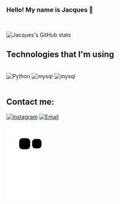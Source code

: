 ### Hello! My name is Jacques 👋
<br/> 

![Jacques's GitHub stats](https://github-readme-stats.vercel.app/api?username=Jacques-Drumond&theme=dracula&show_icons=true)

## Technologies that I'm using 
<div style="display: inline_block"><br/>
    <img align="center" alt="Python" src="https://img.shields.io/badge/Python-14354C?style=for-the-badge&logo=python&logoColor=white"/>
    <img align="center" alt="mysql" src="https://img.shields.io/badge/MySQL-00000F?style=for-the-badge&logo=mysql&logoColor=white"/>
    <img align="center" alt="mysql" src= "https://img.shields.io/badge/MongoDB-4EA94B?style=for-the-badge&logo=mongodb&logoColor=white"/>
<div/><br/>


## Contact me: 
[![Instagram](https://img.shields.io/badge/LinkedIn-0077B5?style=for-the-badge&logo=linkedin&logoColor=white
)](https://www.linkedin.com/in/jacques-junio-23a5811bb)
[![Email](https://img.shields.io/badge/Microsoft_Outlook-0078D4?style=for-the-badge&logo=microsoft-outlook&logoColor=white
)](mailto:jacques.junio@hotmail.com)

![Snake animation](https://github.com/rafaballerini/rafaballerini/blob/output/github-contribution-grid-snake.svg)
